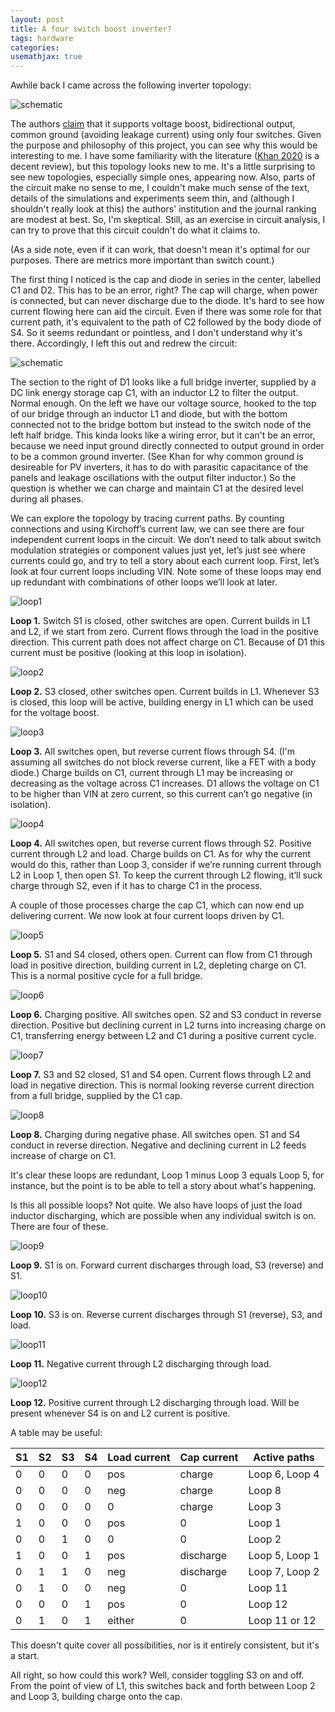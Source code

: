 ```yaml
---
layout: post
title: A four switch boost inverter?
tags: hardware
categories: 
usemathjax: true
---
```


Awhile back I came across the following inverter topology:

![schematic](/assets/w21/w21-orig.png)

The authors [claim](https://www.mdpi.com/2079-9292/10/14/1716) that it supports voltage boost, bidirectional output, common ground (avoiding leakage current) using only four switches. Given the purpose and philosophy of this project, you can see why this would be interesting to me. I have some familiarity with the literature ([Khan 2020](https://ieeexplore.ieee.org/abstract/document/8684241) is a decent review), but this topology looks new to me. It's a little surprising to see new topologies, especially simple ones, appearing now. Also, parts of the circuit make no sense to me, I couldn't make much sense of the text, details of the simulations and experiments seem thin, and (although I shouldn't really look at this) the authors' institution and the journal ranking are modest at best. So, I'm skeptical. Still, as an exercise in circuit analysis, I can try to prove that this circuit couldn't do what it claims to.

(As a side note, even if it can work, that doesn't mean it's optimal for our purposes. There are metrics more important than switch count.)

The first thing I noticed is the cap and diode in series in the center, labelled C1 and D2. This has to be an error, right? The cap will charge, when power is connected, but can never discharge due to the diode. It's hard to see how current flowing here can aid the circuit. Even if there was some role for that current path, it's equivalent to the path of C2 followed by the body diode of S4. So it seems redundant or pointless, and I don't understand why it's there. Accordingly, I left this out and redrew the circuit:

![schematic](/assets/w21/w21.png)

The section to the right of D1 looks like a full bridge inverter, supplied by a DC link energy storage cap C1, with an inductor L2 to filter the output. Normal enough. On the left we have our voltage source, hooked to the top of our bridge through an inductor L1 and diode, but with the bottom connected not to the bridge bottom but instead to the switch node of the left half bridge. This kinda looks like a wiring error, but it can't be an error, because we need input ground directly connected to output ground in order to be a common ground inverter. (See Khan for why common ground is desireable for PV inverters, it has to do with parasitic capacitance of the panels and leakage oscillations with the output filter inductor.) So the question is whether we can charge and maintain C1 at the desired level during all phases.

We can explore the topology by tracing current paths. By counting connections and using Kirchoff’s current law, we can see there are four independent current loops in the circuit. We don’t need to talk about switch modulation strategies or component values just yet, let’s just see where currents could go, and try to tell a story about each current loop. First, let’s look at four current loops including VIN. Note some of these loops may end up redundant with combinations of other loops we’ll look at later. 

![loop1](/assets/w21/w21loop1.png)

**Loop 1.** Switch S1 is closed, other switches are open. Current builds in L1 and L2, if we start from zero. Current flows through the load in the positive direction. This current path does not affect charge on C1. Because of D1 this current must be positive (looking at this loop in isolation).

![loop2](/assets/w21/w21loop2.png)

**Loop 2.** S3 closed, other switches open. Current builds in L1. Whenever S3 is closed, this loop will be active, building energy in L1 which can be used for the voltage boost.

![loop3](/assets/w21/w21loop3.png)

**Loop 3.** All switches open, but reverse current flows through S4. (I'm assuming all switches do not block reverse current, like a FET with a body diode.) Charge builds on C1, current through L1 may be increasing or decreasing as the voltage across C1 increases. D1 allows the voltage on C1 to be higher than VIN at zero current, so this current can’t go negative (in isolation).

![loop4](/assets/w21/w21loop4.png)

**Loop 4.** All switches open, but reverse current flows through S2. Positive current through L2 and load.  Charge builds on C1. As for why the current would do this, rather than Loop 3, consider if we’re running current through L2 in Loop 1, then open S1. To keep the current through L2 flowing, it’ll suck charge through S2, even if it has to charge C1 in the process.

A couple of those processes charge the cap C1, which can now end up delivering current. We now look at four current loops driven by C1.

![loop5](/assets/w21/w21loop5.png)

**Loop 5.** S1 and S4 closed, others open. Current can flow from C1 through load in positive direction, building current in L2, depleting charge on C1. This is a normal positive cycle for a full bridge.

![loop6](/assets/w21/w21loop6.png)

**Loop 6.** Charging positive. All switches open. S2 and S3 conduct in reverse direction. Positive but declining current in L2 turns into increasing charge on C1, transferring energy between L2 and C1 during a positive current cycle.

![loop7](/assets/w21/w21loop7.png)

**Loop 7.** S3 and S2 closed, S1 and S4 open. Current flows through L2 and load in negative direction. This is normal looking reverse current direction from a full bridge, supplied by the C1 cap. 

![loop8](/assets/w21/w21loop8.png)

**Loop 8.** Charging during negative phase. All switches open. S1 and S4 conduct in reverse direction. Negative and declining current in L2 feeds increase of charge on C1.

It's clear these loops are redundant, Loop 1 minus Loop 3 equals Loop 5, for instance, but the point is to be able to tell a story about what's happening.

Is this all possible loops? Not quite. We also have loops of just the load inductor discharging, which are possible when any individual switch is on. There are four of these.

![loop9](/assets/w21/w21loop9.png)

**Loop 9.** S1 is on. Forward current discharges through load, S3 (reverse) and S1.

![loop10](/assets/w21/w21loop10.png)

**Loop 10.** S3 is on. Reverse current discharges through S1 (reverse), S3, and load.

![loop11](/assets/w21/w21loop11.png)

**Loop 11.** Negative current through L2 discharging through load. 

![loop12](/assets/w21/w21loop12.png)

**Loop 12.** Positive current through L2 discharging through load. Will be present whenever S4 is on and L2 current is positive.

A table may be useful:

| S1 | S2 | S3 | S4 | Load current | Cap current | Active paths   |
|----|----|----|----|--------------|-------------|----------------|
| 0  | 0  | 0  | 0  | pos          |  charge     | Loop 6, Loop 4 |
| 0  | 0  | 0  | 0  | neg          |  charge     | Loop 8         |
| 0  | 0  | 0  | 0  | 0            |  charge     | Loop 3         |
| 1  | 0  | 0  | 0  | pos          |  0          | Loop 1         |
| 0  | 0  | 1  | 0  | 0            |  0          | Loop 2         |
| 1  | 0  | 0  | 1  | pos          |  discharge  | Loop 5, Loop 1 |
| 0  | 1  | 1  | 0  | neg          |  discharge  | Loop 7, Loop 2 |
| 0  | 1  | 0  | 0  | neg          |  0          | Loop 11        |
| 0  | 0  | 0  | 1  | pos          |  0          | Loop 12        |
| 0  | 1  | 0  | 1  | either       |  0          | Loop 11 or 12  |

This doesn't quite cover all possibilities, nor is it entirely consistent, but it's a start.

All right, so how could this work? Well, consider toggling S3 on and off. From the point of view of L1, this switches back and forth between Loop 2 and Loop 3, building charge onto the cap. 




